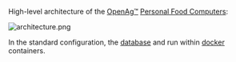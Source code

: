 High-level architecture of the [OpenAg™](/openag/) [Personal Food
Computers](/personal_food_computers):

![architecture.png](/openag/architecture.png)

In the standard configuration, the [database](/openag_brain/database)
and [](/openag_brain/) run within [docker](/docker) containers.
